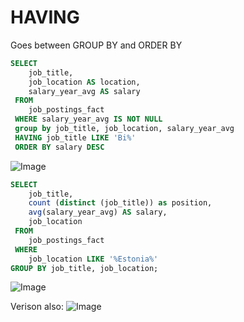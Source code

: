 # HAVING 
Goes between GROUP BY and ORDER BY

```sql
SELECT 
	job_title,
    job_location AS location,
    salary_year_avg AS salary
 FROM 
 	job_postings_fact
 WHERE salary_year_avg IS NOT NULL
 group by job_title, job_location, salary_year_avg
 HAVING job_title LIKE 'Bi%'
 ORDER BY salary DESC
```
![Image](https://github.com/user-attachments/assets/a4b8cb44-7c29-4ba1-bdd5-c47ac518143f)


```sql
SELECT 
    job_title,
	count (distinct (job_title)) as position,
    avg(salary_year_avg) AS salary,  
	job_location
 FROM 
 	job_postings_fact
 WHERE 
 	job_location LIKE '%Estonia%'
GROUP BY job_title, job_location;
```
![Image](https://github.com/user-attachments/assets/91c098bd-eb3d-4705-8563-d030508d2c1d)

Verison also:
![Image](https://github.com/user-attachments/assets/dde2dff9-4b47-4cab-af31-5c3a0f06bd29)



